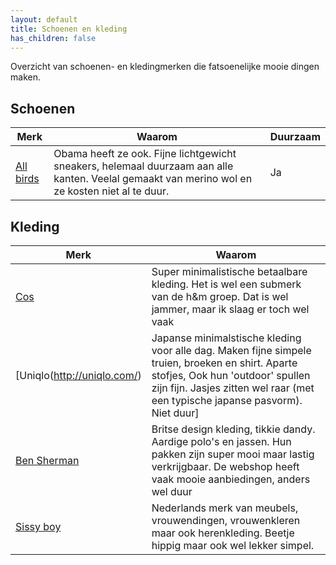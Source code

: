 ```yaml
---
layout: default
title: Schoenen en kleding
has_children: false
---
```


Overzicht van schoenen- en kledingmerken die fatsoenelijke mooie dingen maken.
## Schoenen

|Merk|Waarom|Duurzaam|
|----|------|--------|
|[All birds](https://www.allbirds.eu/)|Obama heeft ze ook. Fijne lichtgewicht sneakers, helemaal duurzaam aan alle kanten. Veelal gemaakt van merino wol en ze kosten niet al te duur.|Ja|


## Kleding

|Merk|Waarom|
|----|------|
|[Cos](https://www.cosstores.com/en_eur/men.html)|Super minimalistische betaalbare kleding. Het is wel een submerk van de h&m groep. Dat is wel jammer, maar ik slaag er toch wel vaak|Nog niet echt|
|[Uniqlo(http://uniqlo.com/)|Japanse minimalstische kleding voor alle dag. Maken fijne simpele truien, broeken en shirt. Aparte stofjes, Ook hun 'outdoor' spullen zijn fijn. Jasjes zitten wel raar (met een typische japanse pasvorm). Niet duur]|Nee|
|[Ben Sherman](https://www.bensherman.com/)|Britse design kleding, tikkie dandy. Aardige polo's en jassen. Hun pakken zijn super mooi maar lastig verkrijgbaar. De webshop heeft vaak mooie aanbiedingen, anders wel duur|Nee|
|[Sissy boy](https://www.sissy-boy.com/)|Nederlands merk van meubels, vrouwendingen, vrouwenkleren maar ook herenkleding. Beetje hippig maar ook wel lekker simpel. |Nee|

